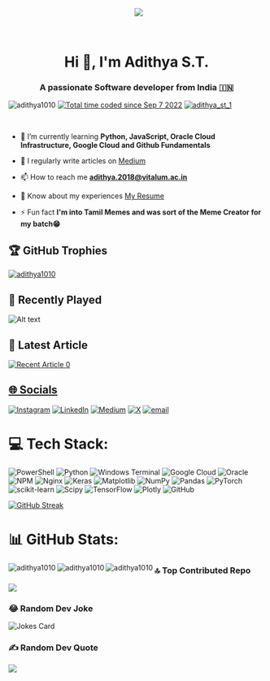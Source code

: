 <div align="center">

  <img src="https://media2.giphy.com/media/qgQUggAC3Pfv687qPC/giphy.gif">

</div>  

<h1 align="center">Hi 👋, I'm Adithya S.T.</h1>

<h3 align="center">A passionate Software developer from India 🇮🇳</h3>



<p align="left"> <img src="https://komarev.com/ghpvc/?username=adithya1010&label=Profile%20views&color=0e75b6&style=flat" alt="adithya1010" /> <a href="https://wakatime.com/@6ffdcdd4-d8fc-4219-81e6-80384705f7c2"><img src="https://wakatime.com/badge/user/6ffdcdd4-d8fc-4219-81e6-80384705f7c2.svg" alt="Total time coded since Sep 7 2022" /></a> <a href="https://twitter.com/adithya_st_1" target="blank"><img src="https://img.shields.io/twitter/follow/adithya_st_1?logo=twitter&style=for-the-badge" alt="adithya_st_1" /></a>  </p> 



- 🌱 I’m currently learning **Python, JavaScript, Oracle Cloud Infrastructure, Google Cloud and Github Fundamentals**

- 📝 I regularly write articles on [Medium](https://medium.com/@adithya1010)

- 📫 How to reach me **adithya.2018@vitalum.ac.in**

- 📄 Know about my experiences [My Resume](https://flowcv.com/resume/b3tgd5slb4)

- ⚡ Fun fact **I'm into Tamil Memes and was sort of the Meme Creator for my batch😁**


              
              

<h2 id="heading">🏆 GitHub Trophies</h2>
<p align="left"> <a href="https://github.com/ryo-ma/github-profile-trophy"><img src="https://github-profile-trophy.vercel.app/?username=adithya1010&theme=radical" alt="adithya1010" /></a> </p>


         
 ## 🎵 Recently Played
![Alt text](https://spotify-recently-played-readme.vercel.app/api?user=9mna0longvf75vjt2s7g6t0md)

 ## 📝 Latest Article
 <a target="_blank" href="https://github-readme-medium-recent-article.vercel.app/medium/@adithya1010/0"><img src="https://github-readme-medium-recent-article.vercel.app/medium/@adithya1010/0" alt="Recent Article 0"> 


## 🌐 Socials
[![Instagram](https://img.shields.io/badge/Instagram-%23E4405F.svg?logo=Instagram&logoColor=white)](https://instagram.com/adithya_st) [![LinkedIn](https://img.shields.io/badge/LinkedIn-%230077B5.svg?logo=linkedin&logoColor=white)](https://linkedin.com/in/adithya-s-t-886810183) [![Medium](https://img.shields.io/badge/Medium-12100E?logo=medium&logoColor=white)](https://medium.com/@adithya1010) [![X](https://img.shields.io/badge/X-black.svg?logo=X&logoColor=white)](https://x.com/adithya_st_1)  [![email](https://img.shields.io/badge/Email-D14836?logo=gmail&logoColor=white)](mailto:adist1340@gmail.com) 

# 💻 Tech Stack:
![PowerShell](https://img.shields.io/badge/PowerShell-%235391FE.svg?style=for-the-badge&logo=powershell&logoColor=white) ![Python](https://img.shields.io/badge/python-3670A0?style=for-the-badge&logo=python&logoColor=ffdd54) ![Windows Terminal](https://img.shields.io/badge/Windows%20Terminal-%234D4D4D.svg?style=for-the-badge&logo=windows-terminal&logoColor=white) ![Google Cloud](https://img.shields.io/badge/GoogleCloud-%234285F4.svg?style=for-the-badge&logo=google-cloud&logoColor=white) ![Oracle](https://img.shields.io/badge/Oracle-F80000?style=for-the-badge&logo=oracle&logoColor=white) ![NPM](https://img.shields.io/badge/NPM-%23CB3837.svg?style=for-the-badge&logo=npm&logoColor=white) ![Nginx](https://img.shields.io/badge/nginx-%23009639.svg?style=for-the-badge&logo=nginx&logoColor=white) ![Keras](https://img.shields.io/badge/Keras-%23D00000.svg?style=for-the-badge&logo=Keras&logoColor=white) ![Matplotlib](https://img.shields.io/badge/Matplotlib-%23ffffff.svg?style=for-the-badge&logo=Matplotlib&logoColor=black) ![NumPy](https://img.shields.io/badge/numpy-%23013243.svg?style=for-the-badge&logo=numpy&logoColor=white) ![Pandas](https://img.shields.io/badge/pandas-%23150458.svg?style=for-the-badge&logo=pandas&logoColor=white) ![PyTorch](https://img.shields.io/badge/PyTorch-%23EE4C2C.svg?style=for-the-badge&logo=PyTorch&logoColor=white) ![scikit-learn](https://img.shields.io/badge/scikit--learn-%23F7931E.svg?style=for-the-badge&logo=scikit-learn&logoColor=white) ![Scipy](https://img.shields.io/badge/SciPy-%230C55A5.svg?style=for-the-badge&logo=scipy&logoColor=%white) ![TensorFlow](https://img.shields.io/badge/TensorFlow-%23FF6F00.svg?style=for-the-badge&logo=TensorFlow&logoColor=white) ![Plotly](https://img.shields.io/badge/Plotly-%233F4F75.svg?style=for-the-badge&logo=plotly&logoColor=white) ![GitHub](https://img.shields.io/badge/github-%23121011.svg?style=for-the-badge&logo=github&logoColor=white)

[![GitHub Streak](https://streak-stats.demolab.com?user=adithya1010)](https://git.io/streak-stats)

# 📊 GitHub Stats:
<p><img align="left" src="https://github-readme-stats.vercel.app/api/wakatime?username=adithya_st&show_icons=true&locale=en&layout=compact&theme=github_dark" alt="adithya1010" /></p>
<p><img align="left" src="https://github-readme-stats.vercel.app/api/top-langs?username=adithya1010&show_icons=true&locale=en&layout=compact&theme=github_dark" alt="adithya1010" /></p>


<p><img align="left" src="https://github-readme-stats.vercel.app/api?username=adithya1010&show_icons=true&locale=en&theme=github_dark" alt="adithya1010" /></p>


### 🔝 Top Contributed Repo
![](https://github-contributor-stats.vercel.app/api?username=adithya1010&limit=5&theme=dark&combine_all_yearly_contributions=true)

### 😂 Random Dev Joke
![Jokes Card](https://readme-jokes.vercel.app/api)


### ✍️ Random Dev Quote
![](https://quotes-github-readme.vercel.app/api?type=horizontal&theme=radical)
